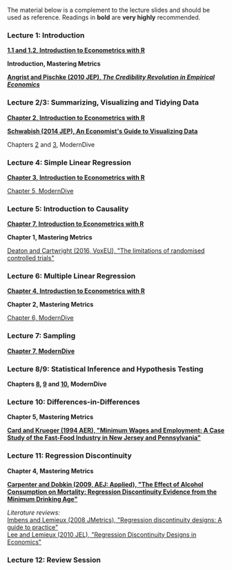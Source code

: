 The material below is a complement to the lecture slides and should be used as reference. Readings in **bold** are **very highly** recommended.


### Lecture 1: Introduction

[**1.1 and 1.2, Introduction to Econometrics with R**](https://scpoecon.github.io/ScPoEconometrics/R-intro.html)

**Introduction, Mastering Metrics**

[**Angrist and Pischke (2010 JEP), *The Credibility Revolution in Empirical Economics***](https://www.aeaweb.org/articles?id=10.1257/jep.24.2.3)  


### Lecture 2/3: Summarizing, Visualizing and Tidying Data

[**Chapter 2, Introduction to Econometrics with R**](https://scpoecon.github.io/ScPoEconometrics/sum.html)

[**Schwabish (2014 JEP), An Economist's Guide to Visualizing Data**](https://www.aeaweb.org/articles?id=10.1257/jep.28.1.209)

Chapters [2](https://moderndive.com/2-viz.html) and [3](https://moderndive.com/3-wrangling.html), ModernDive


### Lecture 4: Simple Linear Regression

[**Chapter 3, Introduction to Econometrics with R**](https://scpoecon.github.io/ScPoEconometrics/linreg.html)

[Chapter 5, ModernDive](https://moderndive.com/5-regression.html)


### Lecture 5: Introduction to Causality

[**Chapter 7, Introduction to Econometrics with R**](https://scpoecon.github.io/ScPoEconometrics/causality.html)

**Chapter 1, Mastering Metrics**

[Deaton and Cartwright (2016, VoxEU), "The limitations of randomised controlled trials"](https://voxeu.org/article/limitations-randomised-controlled-trials)


### Lecture 6: Multiple Linear Regression

[**Chapter 4, Introduction to Econometrics with R**](https://scpoecon.github.io/ScPoEconometrics/multiple-reg.html)

**Chapter 2, Mastering Metrics**

[Chapter 6, ModernDive](https://moderndive.com/6-multiple-regression.html)


### Lecture 7: Sampling

[**Chapter 7, ModernDive**](https://moderndive.com/7-sampling.html)


### Lecture 8/9: Statistical Inference and Hypothesis Testing

**Chapters [8](https://moderndive.com/8-confidence-intervals.html), [9](https://moderndive.com/9-hypothesis-testing.html) and [10](https://moderndive.com/10-inference-for-regression.html), ModernDive**


### Lecture 10: Differences-in-Differences

**Chapter 5, Mastering Metrics**

[**Card and Krueger (1994 AER), "Minimum Wages and Employment: A Case Study of the Fast-Food Industry in New Jersey and Pennsylvania"**](http://davidcard.berkeley.edu/papers/njmin-aer.pdf)


### Lecture 11: Regression Discontinuity

**Chapter 4, Mastering Metrics**

[**Carpenter and Dobkin (2009, AEJ: Applied), "The Effect of Alcohol Consumption on Mortality: Regression Discontinuity Evidence from the Minimum Drinking Age"**](https://www.aeaweb.org/articles?id=10.1257/app.1.1.164)

*Literature reviews:*  
[Imbens and Lemieux (2008 JMetrics), "Regression discontinuity designs: A guide to practice"](https://faculty.smu.edu/millimet/classes/eco7377/papers/imbens%20lemieux%202008.pdf)  
[Lee and Lemieux (2010 JEL), "Regression Discontinuity Designs in Economics"](https://www.princeton.edu/~davidlee/wp/RDDEconomics.pdf)


### Lecture 12: Review Session

